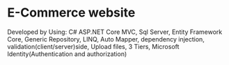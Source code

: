 # E-Commerce website
Developed by Using:
C# ASP.NET Core MVC, Sql Server, Entity Framework Core, Generic Repository,
LINQ, Auto Mapper, dependency injection, validation(client/server)side, Upload
files, 3 Tiers, Microsoft Identity(Authentication and authorization)
